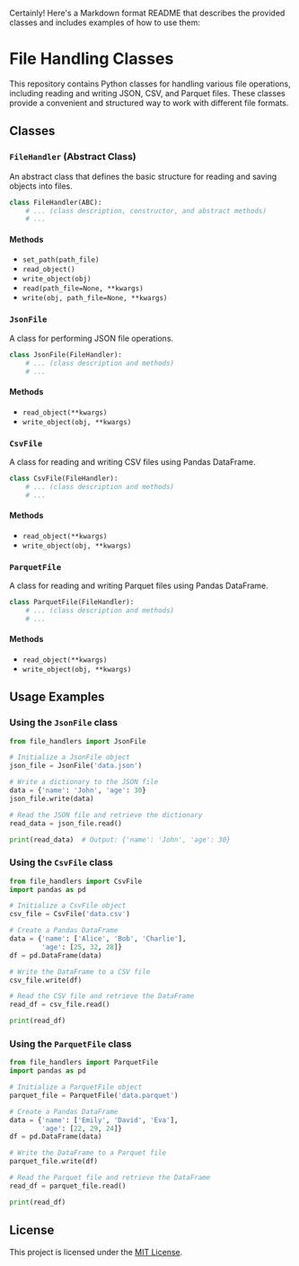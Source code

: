 Certainly! Here's a Markdown format README that describes the provided classes and includes examples of how to use them:

# File Handling Classes

This repository contains Python classes for handling various file operations, including reading and writing JSON, CSV, and Parquet files. These classes provide a convenient and structured way to work with different file formats.

## Classes

### `FileHandler` (Abstract Class)

An abstract class that defines the basic structure for reading and saving objects into files.

```python
class FileHandler(ABC):
    # ... (class description, constructor, and abstract methods)
    # ...
```

#### Methods

- `set_path(path_file)`
- `read_object()`
- `write_object(obj)`
- `read(path_file=None, **kwargs)`
- `write(obj, path_file=None, **kwargs)`

### `JsonFile`

A class for performing JSON file operations.

```python
class JsonFile(FileHandler):
    # ... (class description and methods)
    # ...
```

#### Methods

- `read_object(**kwargs)`
- `write_object(obj, **kwargs)`

### `CsvFile`

A class for reading and writing CSV files using Pandas DataFrame.

```python
class CsvFile(FileHandler):
    # ... (class description and methods)
    # ...
```

#### Methods

- `read_object(**kwargs)`
- `write_object(obj, **kwargs)`

### `ParquetFile`

A class for reading and writing Parquet files using Pandas DataFrame.

```python
class ParquetFile(FileHandler):
    # ... (class description and methods)
    # ...
```

#### Methods

- `read_object(**kwargs)`
- `write_object(obj, **kwargs)`

## Usage Examples

### Using the `JsonFile` class

```python
from file_handlers import JsonFile

# Initialize a JsonFile object
json_file = JsonFile('data.json')

# Write a dictionary to the JSON file
data = {'name': 'John', 'age': 30}
json_file.write(data)

# Read the JSON file and retrieve the dictionary
read_data = json_file.read()

print(read_data)  # Output: {'name': 'John', 'age': 30}
```

### Using the `CsvFile` class

```python
from file_handlers import CsvFile
import pandas as pd

# Initialize a CsvFile object
csv_file = CsvFile('data.csv')

# Create a Pandas DataFrame
data = {'name': ['Alice', 'Bob', 'Charlie'],
        'age': [25, 32, 28]}
df = pd.DataFrame(data)

# Write the DataFrame to a CSV file
csv_file.write(df)

# Read the CSV file and retrieve the DataFrame
read_df = csv_file.read()

print(read_df)
```

### Using the `ParquetFile` class

```python
from file_handlers import ParquetFile
import pandas as pd

# Initialize a ParquetFile object
parquet_file = ParquetFile('data.parquet')

# Create a Pandas DataFrame
data = {'name': ['Emily', 'David', 'Eva'],
        'age': [22, 29, 24]}
df = pd.DataFrame(data)

# Write the DataFrame to a Parquet file
parquet_file.write(df)

# Read the Parquet file and retrieve the DataFrame
read_df = parquet_file.read()

print(read_df)
```

## License

This project is licensed under the [MIT License](LICENSE).
